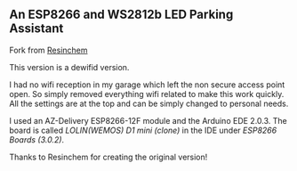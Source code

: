## An ESP8266 and WS2812b LED Parking Assistant

Fork from [Resinchem](https://github.com/Resinchem/ESP-Parking-Assistant)

This version is a dewifid version.

I had no wifi reception in my garage which left the non secure access point open.
So simply removed everything wifi related to make this work quickly.
All the settings are at the top and can be simply changed to personal needs.

I used an AZ-Delivery ESP8266-12F module and the Arduino EDE 2.0.3. The board is called *LOLIN(WEMOS) D1 mini (clone)* in the IDE under *ESP8266 Boards (3.0.2)*.

Thanks to Resinchem for creating the original version!
